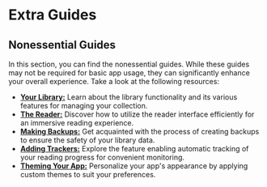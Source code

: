 # Extra Guides

## Nonessential Guides

In this section, you can find the nonessential guides. While these guides may not be required for basic app usage, they can significantly enhance your overall experience. Take a look at the following resources:

<!-- A list of all extra guides (/guides/extra/*) sorted by importance, the structure and list of these is expected to change -->

-   [**Your Library:**](/guides/extra/library) Learn about the library functionality and its various features for managing your collection.
-   [**The Reader:**](/guides/extra/reader) Discover how to utilize the reader interface efficiently for an immersive reading experience.
-   [**Making Backups:**](/guides/extra/backups) Get acquainted with the process of creating backups to ensure the safety of your library data.
-   [**Adding Trackers:**](/guides/extra/trackers) Explore the feature enabling automatic tracking of your reading progress for convenient monitoring.
-   [**Theming Your App:**](/guides/extra/themes) Personalize your app's appearance by applying custom themes to suit your preferences.
